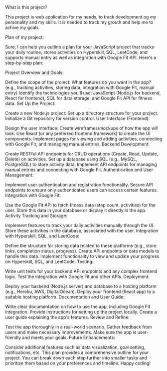 What is this project?

This project is web application for my needs, to track development og my personality and my skills. 
It is needed to track my grouth and help me to achive my goals. 


Plan of my project:


Sure, I can help you outline a plan for your JavaScript project that tracks your daily routine, stores activities on Hyperskill, SQL, LeetCode, and supports manual entry as well as integration with Google Fit API. Here's a step-by-step plan:

Project Overview and Goals:

Define the scope of the project: What features do you want in the app? (e.g., tracking activities, storing data, integration with Google Fit, manual entry)
Identify the technologies you'll use: JavaScript (Node.js for backend, React for frontend), SQL for data storage, and Google Fit API for fitness data.
Set Up the Project:

Create a new Node.js project: Set up a directory structure for your project.
Initialize a Git repository for version control.
User Interface (Frontend):

Design the user interface: Create wireframes/mockups of how the app will look.
Use React (or any preferred frontend framework) to create the UI components.
Implement pages for viewing and adding activities, connecting with Google Fit, and managing manual entries.
Backend Development:

Create RESTful API endpoints for CRUD operations (Create, Read, Update, Delete) on activities.
Set up a database using SQL (e.g., MySQL, PostgreSQL) to store activity data.
Implement API endpoints for managing manual entries and connecting with Google Fit.
Authentication and User Management:

Implement user authentication and registration functionality.
Secure API endpoints to ensure only authenticated users can access certain features.
Integration with Google Fit:

Use the Google Fit API to fetch fitness data (step count, activities) for the user.
Store this data in your database or display it directly in the app.
Activity Tracking and Storage:

Implement features to track your daily activities manually through the UI.
Store these activities in the database, associated with the user.
Integration with Hyperskill, SQL, and LeetCode:

Define the structure for storing data related to these platforms (e.g., store links, completion status, progress).
Create API endpoints or data models to handle this data.
Implement functionality to view and update your progress on Hyperskill, SQL, and LeetCode.
Testing:

Write unit tests for your backend API endpoints and any complex frontend logic.
Test the integration with Google Fit and other APIs.
Deployment:

Deploy your backend (Node.js server) and database to a hosting platform (e.g., Heroku, AWS, DigitalOcean).
Deploy your frontend (React app) to a suitable hosting platform.
Documentation and User Guide:

Write clear documentation on how to use the app, including Google Fit integration.
Provide instructions for setting up the project locally.
Create a user guide explaining the app's features.
Review and Refine:

Test the app thoroughly in a real-world scenario.
Gather feedback from users and make necessary improvements.
Make sure the app is user-friendly and meets your goals.
Future Enhancements:

Consider additional features such as data visualization, goal setting, notifications, etc.
This plan provides a comprehensive outline for your project. You can break down each step further into smaller tasks and prioritize them based on your preferences and timeline. Happy coding!




